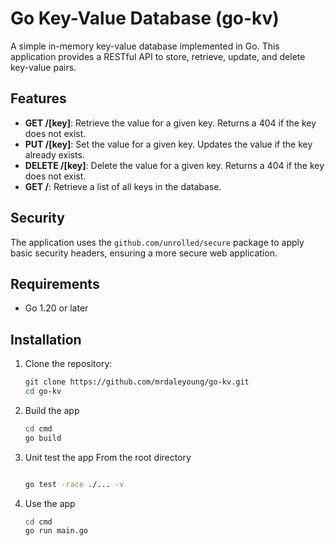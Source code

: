 # Go Key-Value Database (go-kv)

A simple in-memory key-value database implemented in Go. This application provides a RESTful API to store, retrieve, update, and delete key-value pairs.

## Features

- **GET /[key]**: Retrieve the value for a given key. Returns a 404 if the key does not exist.
- **PUT /[key]**: Set the value for a given key. Updates the value if the key already exists.
- **DELETE /[key]**: Delete the value for a given key. Returns a 404 if the key does not exist.
- **GET /**: Retrieve a list of all keys in the database.

## Security

The application uses the `github.com/unrolled/secure` package to apply basic security headers, ensuring a more secure web application.

## Requirements

- Go 1.20 or later

## Installation

1. Clone the repository:

   ```bash
   git clone https://github.com/mrdaleyoung/go-kv.git
   cd go-kv
   
2. Build the app

   ```bash
   cd cmd
   go build
   
3. Unit test the app
   From the root directory

   ```bash

   go test -race ./... -v   
   
4. Use the app

   ```bash
   cd cmd
   go run main.go
   
   
   
